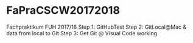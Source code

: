# FaPraCSCW20172018
Fachpraktikum FUH 2017/18
 Step 1: GitHubTest 
 Step 2: GitLocal@Mac &  data from local to Git
 Step 3: Get Git @ Visual Code working
